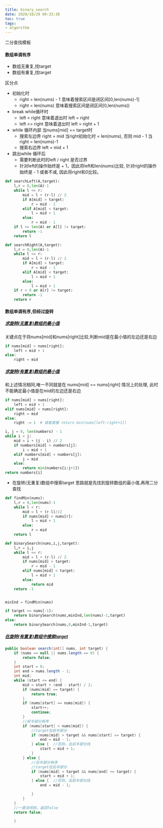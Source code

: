 ```yaml
---
title: binary_search
date: 2020/10/29 09:33:38
toc: true
tags:
- algorithm
---
```


二分查找模板

<!--more-->

#### 数组单调有序
* 数组无重复,找target
* 数组有重复,找target

区分点
* 初始化时
  * right = len(nums) - 1 意味着搜索区间是闭区间[0,len(nums)-1]
  * right = len(nums) 意味着搜索区间是闭区间[0,len(nums))
* break while循环时
  * left < right 意味着退出时 left = right
  * left <= right 意味着退出时 left = right + 1
* while 循环内部 当nums[mid] == target时
  * 搜索左边界 right = mid 当right初始化时 = len(nums), 否则 mid - 1 当right = len(nums)-1
  * 搜索右边界 left = mid + 1
* 跳出while 循环后
  * 需要判断此时的left / right 是否过界
  * 针对left的操作始终是 + 1，因此将left和len(nums)比较, 针对right的操作始终是 - 1 或者不减, 因此将right和0比较。

```python
def searchLeft(A,target):
    l,r = 0,len(A)-1
    while l <= r:
        mid = l + (r-l) // 2
        if A[mid] > target:
            r = mid - 1 
        elif A[mid] < target:
            l = mid + 1
        else:
            r = mid - 1 
    if l >= len(A) or A[l] != target:
        return -1
    return l

def searchRight(A,target):
    l,r = 0,len(A)-1
    while l <= r:
        mid = l + (r-l) // 2
        if A[mid] > target:
            r = mid - 1 
        elif A[mid] < target:
            l = mid + 1
        else:
            l = mid + 1
    if r < 0 or A[r] != target:
        return -1
    return r
```

#### 数组单调有序,但经过旋转
##### [求旋转(无重复)数组的最小值](https://leetcode-cn.com/problems/find-minimum-in-rotated-sorted-array/)
关键点在于将nums[mid]和nums[right]比较,判断mid是在最小值的左边还是右边

```python
if nums[mid] > nums[right]:
    left = mid + 1
else:
    right = mid
```

##### [求旋转(有重复)数组的最小值](https://leetcode-cn.com/problems/find-minimum-in-rotated-sorted-array-ii/)
和上述情况相同,唯一不同就是在 nums[mid] == nums[right] 情况上的处理, 此时不能确定最小值是在mid的左边还是右边
```python
if nums[mid] > nums[right]:
    left = mid + 1
elif nums[mid] < nums[right]:
    right = mid
else:
    right -= 1  # 或者直接 return min(nums[left:right+1])

i, j = 0, len(numbers) - 1
while i < j:
    mid = i + (j - i) // 2
    if numbers[mid] > numbers[j]:
        i = mid + 1
    elif numbers[mid] < numbers[j]:
        j = mid
    else:
        return min(numbers[i:j+1])
return numbers[i]
```

* 在旋转(无重复)数组中搜索target
思路就是先找到旋转数组的最小值,再用二分查找

```python
def findMin(nums):
    l,r = 0,len(nums)-1
    while l < r:
        mid = l + (r-l)//2
        if nums[mid] > nums[r]:
            l = mid + 1
        else:
            r = mid
    return l

def binarySearch(nums,i,j,target):
    l,r = i,j
    while l <= r:
        mid = l + (r-l) // 2
        if nums[mid] > target:
            r = mid - 1
        elif nums[mid] < target:
            l = mid + 1
        else:
            return mid
    return -1


minInd = findMin(nums)

if target <= nums[-1]:
    return binarySearch(nums,minInd,len(nums)-1,target)
else:
    return binarySearch(nums,0,minInd-1,target)
```

##### [在旋转(有重复)数组中搜索target](https://leetcode-cn.com/problems/search-in-rotated-sorted-array-ii/)

```java
public boolean search(int[] nums, int target) {
    if (nums == null || nums.length == 0) {
        return false;
    }
    int start = 0;
    int end = nums.length - 1;
    int mid;
    while (start <= end) {
        mid = start + (end - start) / 2;
        if (nums[mid] == target) {
            return true;
        }
        if (nums[start] == nums[mid]) {
            start++;
            continue;
        }
        //前半部分有序
        if (nums[start] < nums[mid]) {
            //target在前半部分
            if (nums[mid] > target && nums[start] <= target) {
                end = mid - 1;
            } else {  //否则，去后半部分找
                start = mid + 1;
            }
        } else {
            //后半部分有序
            //target在后半部分
            if (nums[mid] < target && nums[end] >= target) {
                start = mid + 1;
            } else {  //否则，去前半部分找
                end = mid - 1;

            }
        }
    }
    //一直没找到，返回false
    return false;

    }
```

